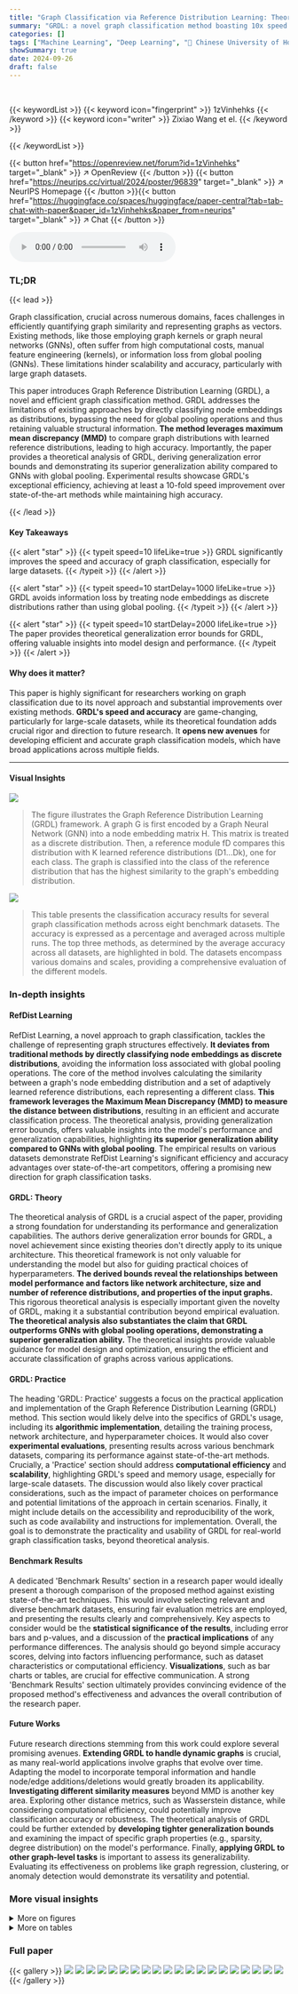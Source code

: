 ```yaml
---
title: "Graph Classification via Reference Distribution Learning: Theory and Practice"
summary: "GRDL: a novel graph classification method boasting 10x speed improvement over competitors, achieved by treating node embeddings as distributions and avoiding global pooling."
categories: []
tags: ["Machine Learning", "Deep Learning", "🏢 Chinese University of Hong Kong, Shenzhen",]
showSummary: true
date: 2024-09-26
draft: false
---
```


<br>

{{< keywordList >}}
{{< keyword icon="fingerprint" >}} 1zVinhehks {{< /keyword >}}
{{< keyword icon="writer" >}} Zixiao Wang et el. {{< /keyword >}}
 
{{< /keywordList >}}

{{< button href="https://openreview.net/forum?id=1zVinhehks" target="_blank" >}}
↗ OpenReview
{{< /button >}}
{{< button href="https://neurips.cc/virtual/2024/poster/96839" target="_blank" >}}
↗ NeurIPS Homepage
{{< /button >}}{{< button href="https://huggingface.co/spaces/huggingface/paper-central?tab=tab-chat-with-paper&paper_id=1zVinhehks&paper_from=neurips" target="_blank" >}}
↗ Chat
{{< /button >}}



<audio controls>
    <source src="https://ai-paper-reviewer.com/1zVinhehks/podcast.wav" type="audio/wav">
    Your browser does not support the audio element.
</audio>


### TL;DR


{{< lead >}}

Graph classification, crucial across numerous domains, faces challenges in efficiently quantifying graph similarity and representing graphs as vectors. Existing methods, like those employing graph kernels or graph neural networks (GNNs), often suffer from high computational costs, manual feature engineering (kernels), or information loss from global pooling (GNNs).  These limitations hinder scalability and accuracy, particularly with large graph datasets. 

This paper introduces Graph Reference Distribution Learning (GRDL), a novel and efficient graph classification method. GRDL addresses the limitations of existing approaches by directly classifying node embeddings as distributions, bypassing the need for global pooling operations and thus retaining valuable structural information.  **The method leverages maximum mean discrepancy (MMD)** to compare graph distributions with learned reference distributions, leading to high accuracy. Importantly, the paper provides a theoretical analysis of GRDL, deriving generalization error bounds and demonstrating its superior generalization ability compared to GNNs with global pooling. Experimental results showcase GRDL's exceptional efficiency, achieving at least a 10-fold speed improvement over state-of-the-art methods while maintaining high accuracy.

{{< /lead >}}


#### Key Takeaways

{{< alert "star" >}}
{{< typeit speed=10 lifeLike=true >}} GRDL significantly improves the speed and accuracy of graph classification, especially for large datasets. {{< /typeit >}}
{{< /alert >}}

{{< alert "star" >}}
{{< typeit speed=10 startDelay=1000 lifeLike=true >}} GRDL avoids information loss by treating node embeddings as discrete distributions rather than using global pooling. {{< /typeit >}}
{{< /alert >}}

{{< alert "star" >}}
{{< typeit speed=10 startDelay=2000 lifeLike=true >}} The paper provides theoretical generalization error bounds for GRDL, offering valuable insights into model design and performance. {{< /typeit >}}
{{< /alert >}}

#### Why does it matter?
This paper is highly significant for researchers working on graph classification due to its novel approach and substantial improvements over existing methods.  **GRDL's speed and accuracy** are game-changing, particularly for large-scale datasets, while its theoretical foundation adds crucial rigor and direction to future research. It **opens new avenues** for developing efficient and accurate graph classification models, which have broad applications across multiple fields.

------
#### Visual Insights



![](https://ai-paper-reviewer.com/1zVinhehks/figures_2_1.jpg)

> The figure illustrates the Graph Reference Distribution Learning (GRDL) framework.  A graph G is first encoded by a Graph Neural Network (GNN) into a node embedding matrix H. This matrix is treated as a discrete distribution. Then, a reference module fD compares this distribution with K learned reference distributions (D1...Dk), one for each class. The graph is classified into the class of the reference distribution that has the highest similarity to the graph's embedding distribution.





![](https://ai-paper-reviewer.com/1zVinhehks/tables_7_1.jpg)

> This table presents the classification accuracy results for several graph classification methods across eight benchmark datasets.  The accuracy is expressed as a percentage and averaged across multiple runs.  The top three methods, as determined by the average accuracy across all datasets, are highlighted in bold.  The datasets encompass various domains and scales, providing a comprehensive evaluation of the different models.





### In-depth insights


#### RefDist Learning
RefDist Learning, a novel approach to graph classification, tackles the challenge of representing graph structures effectively.  **It deviates from traditional methods by directly classifying node embeddings as discrete distributions**, avoiding the information loss associated with global pooling operations.  The core of the method involves calculating the similarity between a graph's node embedding distribution and a set of adaptively learned reference distributions, each representing a different class. **This framework leverages the Maximum Mean Discrepancy (MMD) to measure the distance between distributions**, resulting in an efficient and accurate classification process.  The theoretical analysis, providing generalization error bounds, offers valuable insights into the model's performance and generalization capabilities, highlighting **its superior generalization ability compared to GNNs with global pooling**.  The empirical results on various datasets demonstrate RefDist Learning's significant efficiency and accuracy advantages over state-of-the-art competitors, offering a promising new direction for graph classification tasks.

#### GRDL: Theory
The theoretical analysis of GRDL is a crucial aspect of the paper, providing a strong foundation for understanding its performance and generalization capabilities.  The authors derive generalization error bounds for GRDL, a novel achievement since existing theories don't directly apply to its unique architecture.  This theoretical framework is not only valuable for understanding the model but also for guiding practical choices of hyperparameters. **The derived bounds reveal the relationships between model performance and factors like network architecture, size and number of reference distributions, and properties of the input graphs.** This rigorous theoretical analysis is especially important given the novelty of GRDL, making it a substantial contribution beyond empirical evaluation.  **The theoretical analysis also substantiates the claim that GRDL outperforms GNNs with global pooling operations, demonstrating a superior generalization ability.**  The theoretical insights provide valuable guidance for model design and optimization, ensuring the efficient and accurate classification of graphs across various applications.

#### GRDL: Practice
The heading 'GRDL: Practice' suggests a focus on the practical application and implementation of the Graph Reference Distribution Learning (GRDL) method.  This section would likely delve into the specifics of GRDL's usage, including its **algorithmic implementation**, detailing the training process, network architecture, and hyperparameter choices.  It would also cover **experimental evaluations**, presenting results across various benchmark datasets, comparing its performance against state-of-the-art methods.  Crucially, a 'Practice' section should address **computational efficiency** and **scalability**, highlighting GRDL's speed and memory usage, especially for large-scale datasets. The discussion would also likely cover practical considerations, such as the impact of parameter choices on performance and potential limitations of the approach in certain scenarios.  Finally, it might include details on the accessibility and reproducibility of the work, such as code availability and instructions for implementation. Overall, the goal is to demonstrate the practicality and usability of GRDL for real-world graph classification tasks, beyond theoretical analysis.

#### Benchmark Results
A dedicated 'Benchmark Results' section in a research paper would ideally present a thorough comparison of the proposed method against existing state-of-the-art techniques.  This would involve selecting relevant and diverse benchmark datasets, ensuring fair evaluation metrics are employed, and presenting the results clearly and comprehensively. Key aspects to consider would be the **statistical significance of the results**, including error bars and p-values, and a discussion of the **practical implications** of any performance differences.  The analysis should go beyond simple accuracy scores, delving into factors influencing performance, such as dataset characteristics or computational efficiency.  **Visualizations**, such as bar charts or tables, are crucial for effective communication. A strong 'Benchmark Results' section ultimately provides convincing evidence of the proposed method's effectiveness and advances the overall contribution of the research paper.

#### Future Works
Future research directions stemming from this work could explore several promising avenues.  **Extending GRDL to handle dynamic graphs** is crucial, as many real-world applications involve graphs that evolve over time.  Adapting the model to incorporate temporal information and handle node/edge additions/deletions would greatly broaden its applicability.  **Investigating different similarity measures** beyond MMD is another key area.  Exploring other distance metrics, such as Wasserstein distance, while considering computational efficiency, could potentially improve classification accuracy or robustness.   The theoretical analysis of GRDL could be further extended by **developing tighter generalization bounds** and examining the impact of specific graph properties (e.g., sparsity, degree distribution) on the model's performance. Finally, **applying GRDL to other graph-level tasks** is important to assess its generalizability.  Evaluating its effectiveness on problems like graph regression, clustering, or anomaly detection would demonstrate its versatility and potential.


### More visual insights

<details>
<summary>More on figures
</summary>


![](https://ai-paper-reviewer.com/1zVinhehks/figures_9_1.jpg)

> This figure compares the average training time per epoch of the proposed GRDL model against two other models that utilize optimal transport distances: OT-GNN and TFGW.  The bar chart visually represents the training time for each model across multiple graph datasets.  The key takeaway is that GRDL demonstrates significantly faster training times, approximately 10 times faster than both OT-GNN and TFGW. This highlights the efficiency advantage of the GRDL approach.


![](https://ai-paper-reviewer.com/1zVinhehks/figures_9_2.jpg)

> This figure visualizes the results of applying t-SNE dimensionality reduction to the node embeddings generated by the GRDL model for the MUTAG dataset.  The plot shows the distribution of graph node embeddings in a 3D space, where each point represents a graph. The two classes of graphs are shown in light blue and orange.  Two squares represent the learned reference distributions, one for each class. The proximity of graph embeddings to the reference distributions indicates how well GRDL classifies those graphs.  The clustering of the graphs around their respective reference distributions indicates that GRDL is effectively separating the two classes in the MUTAG dataset.


![](https://ai-paper-reviewer.com/1zVinhehks/figures_18_1.jpg)

> This figure shows the training misclassification rate for two datasets, MUTAG and IMDB-BINARY, while varying the number of reference distributions (P) for each class.  The plots demonstrate the training misclassification rate across 100 epochs for three different values of P: 1, 2, and 3.  The results show that the impact of changing P on the training misclassification rate is minimal.  This observation supports a conclusion made in the paper that using a single reference distribution per class (P=1) is optimal for the GRDL model.


![](https://ai-paper-reviewer.com/1zVinhehks/figures_22_1.jpg)

> This figure shows the average training time per epoch for three different graph classification methods: GRDL, OT-GNN, and TFGW.  The results demonstrate that GRDL is significantly faster than both OT-GNN and TFGW, achieving a speedup of at least 10 times. This highlights one of the key advantages of GRDL: its efficiency in training.  The figure supports the claim made by the authors regarding GRDL's superior efficiency compared to other state-of-the-art methods.


![](https://ai-paper-reviewer.com/1zVinhehks/figures_23_1.jpg)

> This figure displays the misclassification rate achieved by the GRDL model on the MUTAG and PROTEINS datasets when varying the size (m) of the reference distributions.  The plots show that selecting a moderate size for the reference distributions leads to the best classification performance, avoiding both overly simplistic and overly complex representations.


</details>




<details>
<summary>More on tables
</summary>


![](https://ai-paper-reviewer.com/1zVinhehks/tables_8_1.jpg)
> This table presents the AUC-ROC (Area Under the Receiver Operating Characteristic Curve) scores achieved by four different graph neural network models on three large, imbalanced datasets: PC-3, MCF-7, and OGBG-MOLHIV.  The AUC-ROC is a common metric for evaluating the performance of binary classification models, particularly useful when dealing with imbalanced datasets. The models compared include GIN, Diffpool, Patchy-SAN, and the authors' proposed GRDL method. The best performing model for each dataset is highlighted in bold.

![](https://ai-paper-reviewer.com/1zVinhehks/tables_8_2.jpg)
> This table compares the training time per epoch of GRDL with two state-of-the-art pooling methods, Wit-TopoPool and MSGNN, across eight real-world datasets and three synthetic datasets (SYN-100, SYN-300, SYN-500).  The synthetic datasets vary in the number of nodes per graph (100, 300, and 500) to assess scalability.  Empty cells indicate training times exceeding 200 seconds, highlighting the efficiency of GRDL. The table demonstrates that GRDL consistently exhibits faster training times compared to both Wit-TopoPool and MSGNN.

![](https://ai-paper-reviewer.com/1zVinhehks/tables_16_1.jpg)
> This table presents the classification accuracy results for various graph classification methods on eight benchmark datasets.  The accuracy is represented as a percentage, averaged over multiple runs. The top three methods are highlighted in bold for each dataset, allowing for easy comparison of model performance across different datasets.

![](https://ai-paper-reviewer.com/1zVinhehks/tables_16_2.jpg)
> This table presents the classification accuracy results for various graph classification methods across eight benchmark datasets.  The accuracy is expressed as a percentage, and the results are averaged across multiple runs, with standard deviations indicated. The top three methods with the highest average accuracy for each dataset are highlighted in bold. The datasets cover diverse domains such as bioinformatics and social networks, offering a comprehensive evaluation of the methods.

![](https://ai-paper-reviewer.com/1zVinhehks/tables_19_1.jpg)
> This table presents the classification accuracy results for various graph classification methods across eleven benchmark datasets.  Each dataset's accuracy is presented as a mean ± standard deviation, calculated across multiple trials.  The top three performing methods for each dataset are highlighted in bold to quickly identify the best-performing algorithms.

![](https://ai-paper-reviewer.com/1zVinhehks/tables_19_2.jpg)
> This table presents the classification accuracy results for various graph classification methods across eight benchmark datasets and three large-scale imbalanced datasets.  The accuracy is presented as an average with standard deviation across multiple runs of 10-fold cross validation.  The top three performing methods for each dataset are highlighted in bold.

![](https://ai-paper-reviewer.com/1zVinhehks/tables_20_1.jpg)
> This table presents the classification accuracy results for several graph classification methods across eight benchmark datasets.  The accuracy is reported as a percentage with standard deviation, and the top three performing methods are highlighted in bold for each dataset.  The average accuracy across all datasets is also provided for each method.

![](https://ai-paper-reviewer.com/1zVinhehks/tables_20_2.jpg)
> This table presents the average prediction time, measured in milliseconds, for different graph classification methods (GRDL, OT-GNN, and TFGW) across eight benchmark datasets.  It shows the speed of prediction for each model, indicating the computational efficiency.  The values reflect the average time taken to predict the class label of a single graph.

![](https://ai-paper-reviewer.com/1zVinhehks/tables_20_3.jpg)
> This table presents the classification accuracy results for various graph classification methods across eight benchmark datasets.  The accuracy is reported as an average over multiple runs with standard deviation.  The top three methods in terms of average accuracy are highlighted in bold for each dataset, allowing for easy comparison between the different methods.

![](https://ai-paper-reviewer.com/1zVinhehks/tables_21_1.jpg)
> This table presents the classification accuracy results for various graph classification methods on eight benchmark datasets.  The accuracy is expressed as a percentage and represents the average performance across multiple trials, with standard deviation implied by the ± notation.  Bold text highlights the top three performing methods for each dataset, providing a clear comparison of the different approaches. The datasets encompass various domains, offering a robust evaluation of the models' generalization capabilities.

![](https://ai-paper-reviewer.com/1zVinhehks/tables_21_2.jpg)
> This table presents the classification accuracy results for several graph classification methods across eight benchmark datasets and three large-scale imbalanced datasets.  Each dataset's results are given as mean ± standard deviation of accuracy for each method. The top three methods are highlighted in boldface for each dataset, indicating their superior performance. The table provides a comprehensive comparison of various methods and allows for the assessment of the relative performance of each algorithm on different graph structures.

![](https://ai-paper-reviewer.com/1zVinhehks/tables_22_1.jpg)
> This table presents the classification accuracy of various graph classification methods on eight benchmark datasets.  The accuracy is expressed as a percentage and represents the average performance across multiple trials.  The top three performing methods for each dataset are highlighted in bold to emphasize the relative performance of different approaches. The average accuracy across all datasets is also provided for each method.

</details>




### Full paper

{{< gallery >}}
<img src="https://ai-paper-reviewer.com/1zVinhehks/1.png" class="grid-w50 md:grid-w33 xl:grid-w25" />
<img src="https://ai-paper-reviewer.com/1zVinhehks/2.png" class="grid-w50 md:grid-w33 xl:grid-w25" />
<img src="https://ai-paper-reviewer.com/1zVinhehks/3.png" class="grid-w50 md:grid-w33 xl:grid-w25" />
<img src="https://ai-paper-reviewer.com/1zVinhehks/4.png" class="grid-w50 md:grid-w33 xl:grid-w25" />
<img src="https://ai-paper-reviewer.com/1zVinhehks/5.png" class="grid-w50 md:grid-w33 xl:grid-w25" />
<img src="https://ai-paper-reviewer.com/1zVinhehks/6.png" class="grid-w50 md:grid-w33 xl:grid-w25" />
<img src="https://ai-paper-reviewer.com/1zVinhehks/7.png" class="grid-w50 md:grid-w33 xl:grid-w25" />
<img src="https://ai-paper-reviewer.com/1zVinhehks/8.png" class="grid-w50 md:grid-w33 xl:grid-w25" />
<img src="https://ai-paper-reviewer.com/1zVinhehks/9.png" class="grid-w50 md:grid-w33 xl:grid-w25" />
<img src="https://ai-paper-reviewer.com/1zVinhehks/10.png" class="grid-w50 md:grid-w33 xl:grid-w25" />
<img src="https://ai-paper-reviewer.com/1zVinhehks/11.png" class="grid-w50 md:grid-w33 xl:grid-w25" />
<img src="https://ai-paper-reviewer.com/1zVinhehks/12.png" class="grid-w50 md:grid-w33 xl:grid-w25" />
<img src="https://ai-paper-reviewer.com/1zVinhehks/13.png" class="grid-w50 md:grid-w33 xl:grid-w25" />
<img src="https://ai-paper-reviewer.com/1zVinhehks/14.png" class="grid-w50 md:grid-w33 xl:grid-w25" />
<img src="https://ai-paper-reviewer.com/1zVinhehks/15.png" class="grid-w50 md:grid-w33 xl:grid-w25" />
<img src="https://ai-paper-reviewer.com/1zVinhehks/16.png" class="grid-w50 md:grid-w33 xl:grid-w25" />
<img src="https://ai-paper-reviewer.com/1zVinhehks/17.png" class="grid-w50 md:grid-w33 xl:grid-w25" />
<img src="https://ai-paper-reviewer.com/1zVinhehks/18.png" class="grid-w50 md:grid-w33 xl:grid-w25" />
<img src="https://ai-paper-reviewer.com/1zVinhehks/19.png" class="grid-w50 md:grid-w33 xl:grid-w25" />
<img src="https://ai-paper-reviewer.com/1zVinhehks/20.png" class="grid-w50 md:grid-w33 xl:grid-w25" />
{{< /gallery >}}